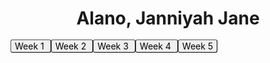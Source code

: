 <html>
<head>
    <style>
    a.button {
    padding: 1px 6px;
    border: 1px outset buttonborder;
    border-radius: 3px;
    color: buttontext;
    background-color: buttonface;
    text-decoration: none;
  }
   </style>
</head>
<body>
  <h1 style="text-align: center;">Alano, Janniyah Jane</h1>

  <a href="WK1_JJTA.pdf" class="button"> Week 1 </a>
  <a href="WK2_JJTA.pdf" class="button"> Week 2 </a>
  <a href="WK3_JJTA.pdf" class="button"> Week 3 </a>
  <a href="WK4_JJTA.pdf" class="button"> Week 4 </a>
  <a href="WK5_JJTA.pdf" class="button"> Week 5 </a>
  
</body>
</html>
